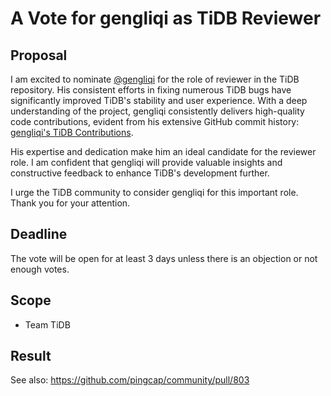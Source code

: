# A Vote for gengliqi as TiDB Reviewer

## Proposal

I am excited to nominate [@gengliqi](https://github.com/gengliqi) for the role of reviewer in the TiDB repository. His consistent efforts in fixing numerous TiDB bugs have significantly improved TiDB's stability and user experience. With a deep understanding of the project, gengliqi consistently delivers high-quality code contributions, evident from his extensive GitHub commit history: [gengliqi's TiDB Contributions](https://github.com/pingcap/tidb/commits?author=gengliqi).

His expertise and dedication make him an ideal candidate for the reviewer role. I am confident that gengliqi will provide valuable insights and constructive feedback to enhance TiDB's development further.

I urge the TiDB community to consider gengliqi for this important role. Thank you for your attention.

## Deadline

The vote will be open for at least 3 days unless there is an objection or not enough votes.

## Scope

* Team TiDB

## Result

See also: https://github.com/pingcap/community/pull/803
